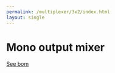 ```yaml
---
permalink: /multiplexer/3x2/index.html
layout: single
---
```


# Mono output mixer

[See bom](bom/ibom.html)
